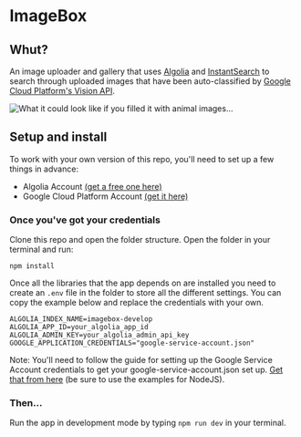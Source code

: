 # ImageBox

## Whut?
An image uploader and gallery that uses [Algolia](https://www.algolia.com/?utm_source=devreldemo&utm_medium=website&utm_campaign=imagebox-app) and [InstantSearch](https://community.algolia.com/instantsearch.js/?utm_source=devreldemo&utm_medium=website&utm_campaign=imagebox-app) to search through uploaded images that have been auto-classified by [Google Cloud Platform's Vision API](https://cloud.google.com/vision).

![What it could look like if you filled it with animal images...](https://cl.ly/2Q3m3w0X1M3Q/Image%202018-03-23%20at%2012.56.29%20pm.png)

## Setup and install
To work with your own version of this repo, you'll need to set up a few things in advance:

* Algolia Account [(get a free one here)](https://www.algolia.com/?utm_source=devreldemo&utm_medium=website&utm_campaign=imagebox-app)
* Google Cloud Platform Account [(get it here)](https://cloud.google.com/vision)

### Once you've got your credentials

Clone this repo and open the folder structure. Open the folder in your terminal and run:

```npm install```

Once all the libraries that the app depends on are installed you need to create an `.env` file in the folder to store all the different settings. You can copy the example below and replace the credentials with your own.

```
ALGOLIA_INDEX_NAME=imagebox-develop
ALGOLIA_APP_ID=your_algolia_app_id
ALGOLIA_ADMIN_KEY=your_algolia_admin_api_key
GOOGLE_APPLICATION_CREDENTIALS="google-service-account.json"
```

Note: You'll need to follow the guide for setting up the Google Service Account credentials to get your google-service-account.json set up. [Get that from here](https://cloud.google.com/vision/docs/reference/libraries) (be sure to use the examples for NodeJS).

### Then...

Run the app in development mode by typing `npm run dev` in your terminal.
